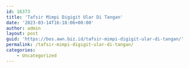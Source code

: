 ```yaml
---
id: 16373
title: 'Tafsir Mimpi Digigit Ular Di Tangan'
date: '2023-03-14T16:18:06+00:00'
author: admin
layout: post
guid: 'https://bos.awn.biz.id/tafsir-mimpi-digigit-ular-di-tangan/'
permalink: /tafsir-mimpi-digigit-ular-di-tangan/
categories:
    - Uncategorized
---
```


